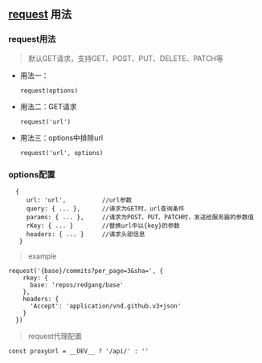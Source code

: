 ## [request](https://github.com/github/fetch) 用法

### request用法

> 默认GET请求，支持GET、POST、PUT、DELETE、PATCH等 

 -  用法一：
    ```
    request(options)
    ```
 -  用法二：GET请求
    ```
    request('url')
    ```
 -  用法三：options中排除url
    ```
    request('url', options)
    ```
 
 ### options配置

 ```options
   {
      url: 'url',          //url参数
      query: { ... },      //请求为GET时，url查询条件
      params: { ... },     //请求为POST、PUT、PATCH时，发送给服务器的参数值
      rKey: { ... }        //替换url中以{key}的参数
      headers: { ... }     //请求头部信息
    }
```  

> example

```vuex中调用actions
request('{base}/commits?per_page=3&sha=', {
    rkey: {
      base: 'repos/redgang/base'
    },
    headers: {
      'Accept': 'application/vnd.github.v3+json'
    }
  })
```

> request代理配置

```
const proxyUrl = __DEV__ ? '/api/' : ''
```